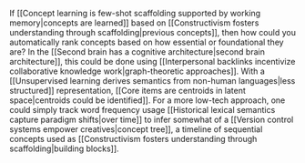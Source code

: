 If [[Concept learning is few-shot scaffolding supported by working memory|concepts are learned]] based on [[Constructivism fosters understanding through scaffolding|previous concepts]], then how could you automatically rank concepts based on how essential or foundational they are? In the [[Second brain has a cognitive architecture|second brain architecture]], this could be done using [[Interpersonal backlinks incentivize collaborative knowledge work|graph-theoretic approaches]]. With a [[Unsupervised learning derives semantics from non-human languages|less structured]] representation, [[Core items are centroids in latent space|centroids could be identified]]. For a more low-tech approach, one could simply track word frequency usage [[Historical lexical semantics capture paradigm shifts|over time]] to infer somewhat of a [[Version control systems empower creatives|concept tree]], a timeline of sequential concepts used as [[Constructivism fosters understanding through scaffolding|building blocks]].